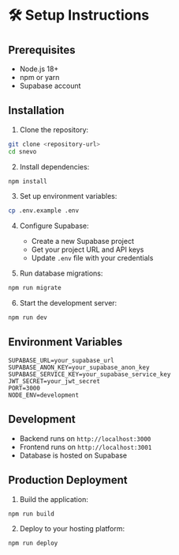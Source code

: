 # 🛠️ Setup Instructions

## Prerequisites

- Node.js 18+
- npm or yarn
- Supabase account

## Installation

1. Clone the repository:
```bash
git clone <repository-url>
cd snevo
```

2. Install dependencies:
```bash
npm install
```

3. Set up environment variables:
```bash
cp .env.example .env
```

4. Configure Supabase:
   - Create a new Supabase project
   - Get your project URL and API keys
   - Update `.env` file with your credentials

5. Run database migrations:
```bash
npm run migrate
```

6. Start the development server:
```bash
npm run dev
```

## Environment Variables

```env
SUPABASE_URL=your_supabase_url
SUPABASE_ANON_KEY=your_supabase_anon_key
SUPABASE_SERVICE_KEY=your_supabase_service_key
JWT_SECRET=your_jwt_secret
PORT=3000
NODE_ENV=development
```

## Development

- Backend runs on `http://localhost:3000`
- Frontend runs on `http://localhost:3001`
- Database is hosted on Supabase

## Production Deployment

1. Build the application:
```bash
npm run build
```

2. Deploy to your hosting platform:
```bash
npm run deploy
```
